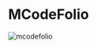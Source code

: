 # MCodeFolio

![mcodefolio](https://socialify.git.ci/devbytemehedi/mcodefolio/image?description=1&font=KoHo&language=1&name=1&owner=1&pattern=Solid&theme=Auto)
